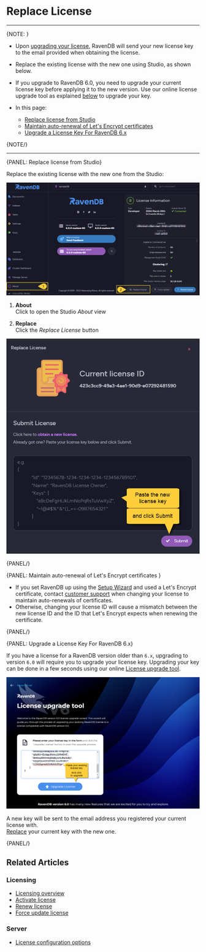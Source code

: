 # Replace License

---

{NOTE: }

* Upon [upgrading your license](https://ravendb.net/buy), RavenDB will send 
  your new license key to the email provided when obtaining the license.  

* Replace the existing license with the new one using Studio, as shown below.  

* If you upgrade to RavenDB 6.0, you need to upgrade your current license key 
  before applying it to the new version. Use our online license upgrade tool 
  as explained [below](../../start/licensing/replace-license#upgrade-a-license-key-for-ravendb-6.x) 
  to upgrade your key.  

* In this page:
    * [Replace license from Studio](../../start/licensing/replace-license#replace-license-from-studio)  
    * [Maintain auto-renewal of Let's Encrypt certificates](../../start/licensing/replace-license#maintain-auto-renewal-of-let)  
    * [Upgrade a License Key For RavenDB 6.x](../../start/licensing/replace-license#upgrade-a-license-key-for-ravendb-6.x)  

{NOTE/}

---

{PANEL: Replace license from Studio}

Replace the existing license with the new one from the Studio:

![Replace License](images/replace-license_button.png "Replace License")

1. **About**  
   Click to open the Studio _About_ view  

2. **Replace**  
   Click the _Replace License_ button

![Paste and Submit](images/replace-license_paste-and-submit.png "Paste and Submit")

{PANEL/}

{PANEL: Maintain auto-renewal of Let's Encrypt certificates }

* If you set RavenDB up using the [Setup Wizard](../../start/installation/setup-wizard) 
  and used a Let's Encrypt certificate,  contact [customer support](https://ravendb.net/contact) 
  when changing your license to maintain auto-renewals of certificates.  
* Otherwise, changing your license ID will cause a mismatch between the new 
  license ID and the ID that Let's Encrypt expects when renewing the certificate.  

{PANEL/}

{PANEL: Upgrade a License Key For RavenDB 6.x}

If you have a license for a RavenDB version older than `6.x`, upgrading to version `6.0` 
will require you to upgrade your license key. Upgrading your key can be done in a few seconds 
using our online [License upgrade tool](https://ravendb.net/l/8O2YU1).  

![Replace License Tool](images/replace-license_replace-license-tool.png "Replace License Tool")

A new key will be sent to the email address you registered your current license with.  
[Replace](../../start/licensing/replace-license#replace-license-from-studio) your current key with the new one.  

{PANEL/}


## Related Articles

### Licensing
- [Licensing overview](../../start/licensing/licensing-overview)
- [Activate license](../../start/licensing/activate-license)
- [Renew license](../../start/licensing/renew-license)
- [Force update license](../../start/licensing/force-update)

### Server
- [License configuration options](../../server/configuration/license-configuration)
